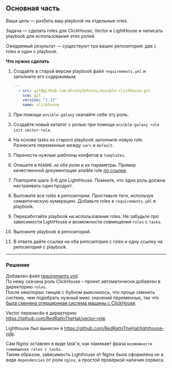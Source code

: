 ## Основная часть

Ваша цель — разбить ваш playbook на отдельные roles. 

Задача — сделать roles для ClickHouse, Vector и LightHouse и написать playbook для использования этих ролей. 

Ожидаемый результат — существуют три ваших репозитория: два с roles и один с playbook.

**Что нужно сделать**

1. Создайте в старой версии playbook файл `requirements.yml` и заполните его содержимым:

   ```yaml
   ---
     - src: git@github.com:AlexeySetevoi/ansible-clickhouse.git
       scm: git
       version: "1.13"
       name: clickhouse 
   ```

2. При помощи `ansible-galaxy` скачайте себе эту роль.
3. Создайте новый каталог с ролью при помощи `ansible-galaxy role init vector-role`.
4. На основе tasks из старого playbook заполните новую role. Разнесите переменные между `vars` и `default`. 
5. Перенести нужные шаблоны конфигов в `templates`.
6. Опишите в `README.md` обе роли и их параметры. Пример качественной документации ansible role [по ссылке](https://github.com/cloudalchemy/ansible-prometheus).
7. Повторите шаги 3–6 для LightHouse. Помните, что одна роль должна настраивать один продукт.
8. Выложите все roles в репозитории. Проставьте теги, используя семантическую нумерацию. Добавьте roles в `requirements.yml` в playbook.
9. Переработайте playbook на использование roles. Не забудьте про зависимости LightHouse и возможности совмещения `roles` с `tasks`.
10. Выложите playbook в репозиторий.
11. В ответе дайте ссылки на оба репозитория с roles и одну ссылку на репозиторий с playbook.

---

### Решение

Добавлен файл [requirements.yml](../18.2/playbook/requirements.yml).<br/>
По нему скачана роль ClickHouse – проект автоматически добавлен в директорию `roles`.<br/>
После некоторых танцев с бубном выяснилось, что проще сменить систему, чем подобрать нужный микс значений переменных, так что [была сменена оперционная система машины с ClickHouse](../18.2/terraform/main.tf).

Vector перенесён в директорию https://github.com/RedRatInTheHat/vector-role.

Lighthouse был вынесен в https://github.com/RedRatInTheHat/lighthouse-role.

Сам Nginx оставлен в виде task'и, как намекает фраза `возможности совмещения roles с tasks`. <br/>
Таким образом, зависимость Lighthouse от Nginx была оформлена не в виде `dependencies` от роли `nginx`, а простой проверкой наличия сервиса.


